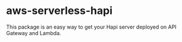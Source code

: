 # aws-serverless-hapi
This package is an easy way to get your Hapi server deployed on API Gateway and Lambda.
